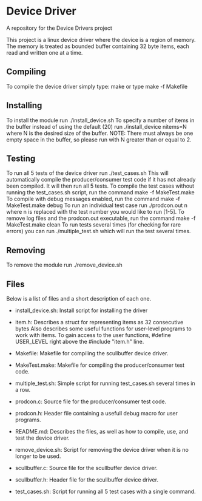 # Device Driver
A repository for the Device Drivers project

This project is a linux device driver where the device is a region of memory.
The memory is treated as bounded buffer containing 32 byte items, each read
and written one at a time.

## Compiling
To compile the device driver simply type:
make
or type
make -f Makefile 

## Installing
To install the module run
./install_device.sh
To specify a number of items in the buffer instead of using the default (20) run
./install_device nitems=N
where N is the desired size of the buffer.
NOTE: There must always be one empty space in the buffer, so please run with N greater than
or equal to 2.

## Testing
To run all 5 tests of the device driver run
./test_cases.sh
This will automatically compile the producer/consumer test code if it has not 
already been compiled. It will then run all 5 tests. To compile the test cases
without running the test_cases.sh script, run the command
make -f MakeTest.make
To compile with debug messages enabled, run the command
make -f MakeTest.make debug
To run an individual test case run
./prodcon.out n
where n is replaced with the test number you would like to run [1-5].
To remove log files and the prodcon.out executable, run the command
make -f MakeTest.make clean
To run tests several times (for checking for rare errors) you can run
./multiple_test.sh
which will run the test several times.

## Removing
To remove the module run
./remove_device.sh

## Files
Below is a list of files and a short description of each one.

- install_device.sh: Install script for installing the driver

- item.h: Describes a struct for representing items as 32 consecutive bytes
Also describes some useful functions for user-level programs to work with
items. To gain access to the user functions, #define USER_LEVEL right above 
the #include "item.h" line.

- Makefile: Makefile for compiling the scullbuffer device driver.

- MakeTest.make: Makefile for compiling the producer/consumer test code.

- multiple_test.sh: Simple script for running test_cases.sh several times in a row.

- prodcon.c: Source file for the producer/consumer test code.

- prodcon.h: Header file containing a usefull debug macro for user programs.

- README.md: Describes the files, as well as how to compile, use, and test the
device driver.

- remove_device.sh: Script for removing the device driver when it is no longer
 to be used.

- scullbuffer.c: Source file for the scullbuffer device driver.

- scullbuffer.h: Header file for the scullbuffer device driver.

- test_cases.sh: Script for running all 5 test cases with a single command.
